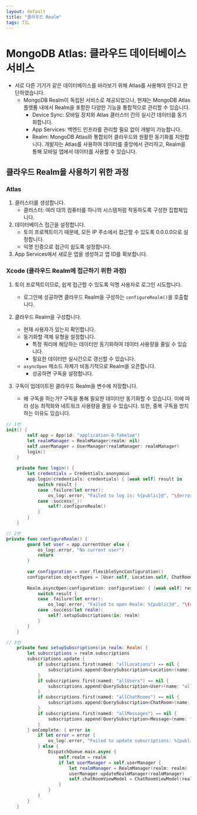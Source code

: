 ```yaml
---
layout: default
title: "클라우드 Realm"
tags: TIL
---
```


# MongoDB Atlas: 클라우드 데이터베이스 서비스
- 서로 다른 기기가 같은 데이터베이스를 바라보기 위해 Atlas를 사용해야 한다고 판단하였습니다.
    - MongoDB Realm이 독립된 서비스로 제공되었으나, 현재는 MongoDB Atlas 플랫폼 내에서 Realm을 포함한 다양한 기능을 통합적으로 관리할 수 있습니다.
        - Device Sync: 모바일 장치와 Atlas 클러스터 간의 실시간 데이터를 동기화합니다.
        - App Services: 백엔드 인프라를 관리할 필요 없이 개발이 가능합니다.
        - Realm: MongoDB Atlas와 통합되어 클라우드와 원활한 동기화를 지원합니다. 개발자는 Atlas를 사용하여 데이터를 중앙에서 관리하고, Realm을 통해 모바일 앱에서 데이터를 사용할 수 있습니다.

## 클라우드 Realm을 사용하기 위한 과정

### Atlas

1. 클러스터를 생성합니다.
    - 클러스터: 여러 대의 컴퓨터를 하나의 시스템처럼 작동하도록 구성한 집합체입니다.
2. 데이터베이스 접근을 설정합니다.
    - 토이 프로젝트이기 때문에, 모든 IP 주소에서 접근할 수 있도록 0.0.0.0으로 설정합니다.
    - 익명 인증으로 접근이 쉽도록 설정합니다.
3. App Services에서 새로운 앱을 생성하고 앱 ID를 확보합니다.

### Xcode (클라우드 Realm에 접근하기 위한 과정)

1. 토이 프로젝트이므로, 쉽게 접근할 수 있도록 익명 사용자로 로그인 시도합니다.
    - 로그인에 성공하면 클라우드 Realm을 구성하는 `configureRealm()`을 호출합니다.


2. 클라우드 Realm을 구성합니다.
    - 현재 사용자가 있는지 확인합니다.
    - 동기화할 객체 유형을 설정합니다.
        - 특정 쿼리에 해당하는 데이터만 동기화하여 데이터 사용량을 줄일 수 있습니다.
        - 필요한 데이터만 실시간으로 갱신할 수 있습니다.
    - `asyncOpen` 메소드 자체가 비동기적으로 Realm을 오픈합니다.
        - 성공하면 구독을 설정합니다.

        
3. 구독이 업데이트된 클라우드 Realm을 변수에 저장합니다.
    - 왜 구독을 하는가? 구독을 통해 필요한 데이터만 동기화할 수 있습니다. 이에 따라 성능 최적화와 네트워크 사용량을 줄일 수 있습니다. 또한, 중복 구독을 방지하는 이유도 있습니다.

```swift
// 1번
init() {
        self.app = App(id: "application-0-fahelom")
        let realmManager = RealmManager(realm: nil)
        self.userManager = UserManager(realmManager: realmManager)
        login()
    }
    
    private func login() {
        let credentials = Credentials.anonymous
        app.login(credentials: credentials) { [weak self] result in
            switch result {
            case .failure(let error):
                os_log(.error, "Failed to log in: %{public}@", "\(error.localizedDescription)")
            case .success(_):
                self?.configureRealm()
            }
        }
    }
```

```swift
// 2번
private func configureRealm() {
        guard let user = app.currentUser else {
            os_log(.error, "No current user")
            return
        }
        
        var configuration = user.flexibleSyncConfiguration()
        configuration.objectTypes = [User.self, Location.self, ChatRoom.self, Message.self]
        
        Realm.asyncOpen(configuration: configuration) { [weak self] result in
            switch result {
            case .failure(let error):
                os_log(.error, "Failed to open Realm: %{public}@", "\(error.localizedDescription)")
            case .success(let realm):
                self?.setupSubscriptions(in: realm)
            }
        }
    }   
```
    
```swift
// 3번
    private func setupSubscriptions(in realm: Realm) {
        let subscriptions = realm.subscriptions
        subscriptions.update {
            if subscriptions.first(named: "allLocations") == nil {
                subscriptions.append(QuerySubscription<Location>(name: "allLocations"))
            }
            if subscriptions.first(named: "allUsers") == nil {
                subscriptions.append(QuerySubscription<User>(name: "allUsers"))
            }
            if subscriptions.first(named: "allChatRooms") == nil {
                subscriptions.append(QuerySubscription<ChatRoom>(name: "allChatRooms"))
            }
            if subscriptions.first(named: "allMessages") == nil {
                subscriptions.append(QuerySubscription<Message>(name: "allMessages"))
            }
        } onComplete: { error in
            if let error = error {
                os_log(.error, "Failed to update subscriptions: %{public}@", "\(error.localizedDescription)")
            } else {
                DispatchQueue.main.async {
                    self.realm = realm
                    if let userManager = self.userManager {
                        let realmManager = RealmManager(realm: realm)
                        userManager.updateRealmManager(realmManager)
                        self.chatRoomViewModel = ChatRoomViewModel(realm: realm)
                    }
                }
            }
        }
    }
```


